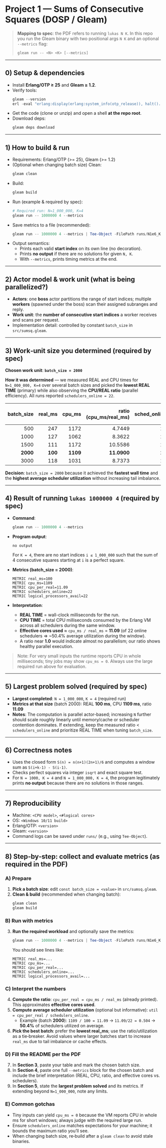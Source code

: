 # Project 1 — Sums of Consecutive Squares (DOSP / Gleam)

> **Mapping to spec**: the PDF refers to running `lukas N K`. In this repo you run the Gleam binary with two positional args `N K` and an optional `--metrics` flag:
>
> ```powershell
> gleam run -- <N> <K> [--metrics]
> ```

---

## 0) Setup & dependencies

- Install **Erlang/OTP ≥ 25** and **Gleam ≥ 1.2**.
- Verify tools:
  ```powershell
  gleam --version
  erl -eval "erlang:display(erlang:system_info(otp_release)), halt()." -noshell
  ```
- Get the code (clone or unzip) and open a shell **at the repo root**.
- Download deps:
  ```powershell
  gleam deps download
  ```

---

## 1) How to build & run

- Requirements: Erlang/OTP (>= 25), Gleam (>= 1.2)
- (Optional when changing batch size) Clean:
  ```powershell
  gleam clean
  ```
- Build:
  ```powershell
  gleam build
  ```
- Run (example & required by spec):
  ```powershell
  # Required run: N=1_000_000, K=4
  gleam run -- 1000000 4 --metrics
  ```
- Save metrics to a file (recommended):
  ```powershell
  gleam run -- 1000000 4 --metrics | Tee-Object -FilePath runs/N1e6_K4_batch_value.txt
  ```
- Output semantics:
  - Prints each valid **start index** on its own line (no decoration).
  - Prints **no output** if there are no solutions for given `N, K`.
  - With `--metrics`, prints timing metrics at the end.

---

## 2) Actor model & work unit (what is being parallelized?)

- **Actors**: one **boss** actor partitions the range of start indices; multiple **workers** (spawned under the boss) scan their assigned subranges and reply.
- **Work unit**: the **number of consecutive start indices** a worker receives and scans per request.
- Implementation detail: controlled by constant `batch_size` in `src/sumsq.gleam`.

---

## 3) Work‑unit size you determined (required by spec)

**Chosen work unit**: **`batch_size = 2000`**

**How it was determined** — we measured REAL and CPU times for `N=1_000_000, K=4` over several batch sizes and picked the **lowest REAL TIME** (primary) while also observing the **CPU/REAL ratio** (parallel efficiency). All runs reported `schedulers_online = 22`.

| batch_size | real_ms | cpu_ms | ratio (cpu_ms/real_ms) | sched_online | utilization of scheds |
|-----------:|--------:|-------:|-----------------------:|-------------:|----------------------:|
| 500        | 247     | 1172   | 4.7449                 | 22           | 21.6%                 |
| 1000       | 127     | 1062   | 8.3622                 | 22           | 38.0%                 |
| 1500       | 111     | 1172   | 10.5586                | 22           | 48.0%                 |
| **2000**   | **100** | **1109** | **11.0900**          | **22**       | **50.4%**             |
| 3000       | 118     | 1031   | 8.7373                 | 22           | 39.7%                 |

**Decision**: `batch_size = 2000` because it achieved the **fastest wall time** and the **highest average scheduler utilization** without increasing tail imbalance.

---

## 4) Result of running `lukas 1000000 4` (required by spec)

- **Command**:
  ```powershell
  gleam run -- 1000000 4 --metrics
  ```
- **Program output**:
  ```
  no output
  ```
  For `K = 4`, there are no start indices `i ≤ 1_000_000` such that the sum of 4 consecutive squares starting at `i` is a perfect square.

- **Metrics (batch_size = 2000)**:
  ```
  METRIC real_ms=100
  METRIC cpu_ms=1109
  METRIC cpu_per_real=11.09
  METRIC schedulers_online=22
  METRIC logical_processors_avail=22
  ```

- **Interpretation**:
  - **REAL TIME** = wall-clock milliseconds for the run.
  - **CPU TIME** = total CPU milliseconds consumed by the Erlang VM across all schedulers during the same window.
  - **Effective cores used** ≈ `cpu_ms / real_ms` = **11.09** (of 22 online schedulers ⇒ ~50.4% average utilization during the window).
  - A ratio near **1.0** would indicate almost no parallelism; our ratio shows healthy parallel execution.

> Note: For very small inputs the runtime reports CPU in whole milliseconds; tiny jobs may show `cpu_ms = 0`. Always use the large required run above for evaluation.

---

## 5) Largest problem solved (required by spec)

- **Largest completed**: `N = 1_000_000`, `K = 4` (required run)
- **Metrics at that size** (batch 2000): REAL **100 ms**, CPU **1109 ms**, ratio **11.09**
- **Notes**: The computation is parallel actor-based; increasing `N` further should scale roughly linearly until memory/cache or scheduler contention dominates. If extending, keep the measured ratio < `schedulers_online` and prioritize REAL TIME when tuning `batch_size`.

---

## 6) Correctness notes

- Uses the closed form `S(n) = n(n+1)(2n+1)/6` and computes a window sum as `S(i+k-1) - S(i-1)`.
- Checks perfect squares via integer `isqrt` and exact square test.
- For `N = 1000, K = 4` and `N = 1_000_000, K = 4`, the program legitimately prints **no output** because there are no solutions in those ranges.

---

## 7) Reproducibility

- Machine: `<CPU model>`, `<#logical cores>`
- OS: `<Windows 10/11 build>`
- Erlang/OTP: `<version>`
- Gleam: `<version>`
- Command logs can be saved under `runs/` (e.g., using `Tee-Object`).



---

## 8) Step‑by‑step: collect and evaluate metrics (as required in the PDF)

### A) Prepare
1. **Pick a batch size**: edit `const batch_size = <value>` in `src/sumsq.gleam`.
2. **Clean & build** (recommended when changing batch):
   ```powershell
   gleam clean
   gleam build
   ```

### B) Run with metrics
3. **Run the required workload** and optionally save the metrics:
   ```powershell
   gleam run -- 1000000 4 --metrics | Tee-Object -FilePath runs/N1e6_K4_batch_value.txt
   ```
   You should see lines like:
   ```
   METRIC real_ms=...
   METRIC cpu_ms=...
   METRIC cpu_per_real=...
   METRIC schedulers_online=...
   METRIC logical_processors_avail=...
   ```

### C) Interpret the numbers
4. **Compute the ratio**: `cpu_per_real = cpu_ms / real_ms` (already printed). This approximates **effective cores used**.
5. **Compute average scheduler utilization** (optional but informative): `util = cpu_per_real / schedulers_online`.
   - Example (batch **2000**): `1109 / 100 = 11.09` → `11.09/22 = 0.504` → **50.4%** of schedulers utilized on average.
6. **Pick the best batch**: prefer the **lowest real_ms**; use the ratio/utilization as a tie‑breaker. Avoid values where larger batches start to increase `real_ms` due to tail imbalance or cache effects.

### D) Fill the README per the PDF
7. In **Section 3**, paste your table and mark the chosen batch size.
8. In **Section 4**, paste one full `--metrics` block for the chosen batch and include the brief interpretation (REAL, CPU, ratio, and effective cores vs. schedulers).
9. In **Section 5**, state the **largest problem solved** and its metrics. If extending beyond `N=1_000_000`, note any limits.

### E) Common gotchas
- Tiny inputs can yield `cpu_ms = 0` because the VM reports CPU in whole ms for short windows; always judge with the required large run.
- Ensure `schedulers_online` matches expectations for your machine; it bounds the maximum ratio you’ll see.
- When changing batch size, re‑build after a `gleam clean` to avoid stale binaries.


